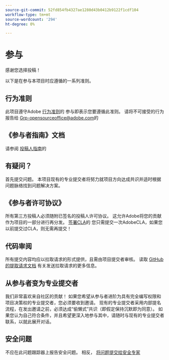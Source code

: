 ```yaml
---
source-git-commit: 52fd854fb4327ae1280d43b0412b9122f1cdf104
workflow-type: tm+mt
source-wordcount: '294'
ht-degree: 0%

---
```

# 参与

感谢您选择投稿！

以下是在参与本项目时应遵循的一系列准则。

## 行为准则

此项目遵守Adobe [行为准则](code-of-conduct.md)的 参与即表示您要遵循此准则。 请将不可接受的行为报告给
[Grp-opensourceoffice@adobe.com](mailto:Grp-opensourceoffice@adobe.com)的

## 《参与者指南》文档

请参阅 [投稿人指南](https://experienceleague.adobe.com/docs/contributor/contributor-guide/introduction.html)的

## 有疑问？

首先提交问题。 本项目现有的专业提交者将努力就项目方向达成共识并适时根据问题脉络找到问题解决方案。

## 《参与者许可协议》

所有第三方投稿人必须随附已签名的投稿人许可协议。 这允许Adobe将您的贡献作为项目的一部分进行再分发。 [签署CLA](http://opensource.adobe.com/cla.html)的 您只需提交一次AdobeCLA，如果您以前提交过CLA，则无需再提交！

## 代码审阅

所有提交内容均应以拉取请求的形式提供，且需由项目提交者审核。 读取 [GitHub的提取请求文档](https://help.github.com/articles/about-pull-requests/)
有关发送拉取请求的更多信息。

<!--
Lastly, please follow the [pull request template](PULL_REQUEST_TEMPLATE.md) when
submitting a pull request!
-->

## 从参与者变为专业提交者

我们非常喜欢来自社区的贡献！ 如果您希望从参与者进阶为具有完全编写权限和项目决策权的专业提交者，您必须要收到邀请。 现有的专业提交者采用内部提名流程，在发出邀请之前，必须达成“偷懒式”共识（即假定保持沉默即为同意）。 如果您认为自己符合条件，并且希望更深入地参与其中，请随时与现有的专业提交者联系，以就此展开对话。

## 安全问题

不应在此问题跟踪器上报告安全问题。 相反， [将问题提交给安全专家](https://helpx.adobe.com/security/alertus.html)
